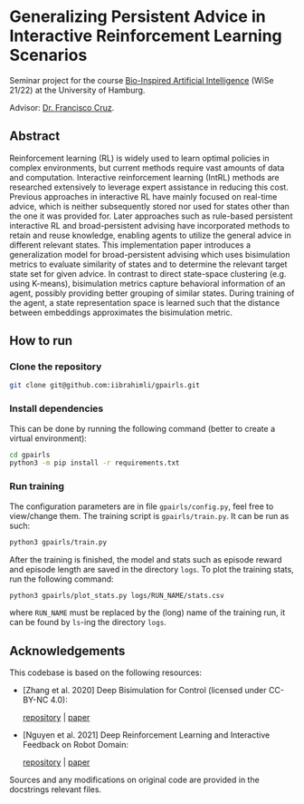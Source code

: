 # Generalizing Persistent Advice in Interactive Reinforcement Learning Scenarios

Seminar project for the course [Bio-Inspired Artificial Intelligence](https://www.inf.uni-hamburg.de/en/inst/ab/wtm/teaching/teaching-2021-wise-bioinspired-ai-seminar.html) (WiSe 21/22) at the University of Hamburg.

Advisor: [Dr. Francisco Cruz](http://www.franciscocruz.cl).


## Abstract

Reinforcement learning (RL) is widely used to learn optimal policies in complex environments, but current methods require vast amounts of data and computation. Interactive reinforcement learning (IntRL) methods are researched extensively to leverage expert assistance in reducing this cost. Previous approaches in interactive RL have mainly focused on real-time advice, which is neither subsequently stored nor used for states other than the one it was provided for. Later approaches such as rule-based persistent interactive RL and broad-persistent advising have incorporated methods to retain and reuse knowledge, enabling agents to utilize the general advice in different relevant states. This implementation paper introduces a generalization model for broad-persistent advising which uses bisimulation metrics to evaluate similarity of states and to determine the relevant target state set for given advice. In contrast to direct state-space clustering (e.g. using K-means), bisimulation metrics capture behavioral information of an agent, possibly providing better grouping of similar states. During training of the agent, a state representation space is learned such that the distance between embeddings approximates the bisimulation metric.


## How to run

### Clone the repository
```bash
git clone git@github.com:iibrahimli/gpairls.git
```

### Install dependencies
This can be done by running the following command (better to create a virtual environment):

```bash
cd gpairls
python3 -m pip install -r requirements.txt
```

### Run training
The configuration parameters are in file `gpairls/config.py`, feel free to view/change them. The training script is `gpairls/train.py`. It can be run as such:

```bash
python3 gpairls/train.py
```

After the training is finished, the model and stats such as episode reward and episode length are saved in the directory `logs`. To plot the training stats, run the following command:

```bash
python3 gpairls/plot_stats.py logs/RUN_NAME/stats.csv
```

where `RUN_NAME` must be replaced by the (long) name of the training run, it can be found by `ls`-ing the directory `logs`.


## Acknowledgements

This codebase is based on the following resources:

- [Zhang et al. 2020] Deep Bisimulation for Control (licensed under CC-BY-NC 4.0):
  
  [repository](https://github.com/facebookresearch/deep_bisim4control) | [paper](https://arxiv.org/abs/2006.10742)
- [Nguyen et al. 2021] Deep Reinforcement Learning and Interactive Feedback on Robot Domain:
  
  [repository](https://github.com/mwizard1010/robot-control) | [paper](https://arxiv.org/pdf/2110.08003.pdf)

Sources and any modifications on original code are provided in the docstrings relevant files.